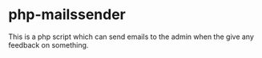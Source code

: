 # php-mailssender
This is a php script which can send emails to the admin when the give any feedback on something.
